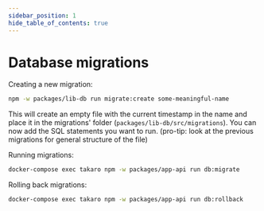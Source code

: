 ```yaml
---
sidebar_position: 1
hide_table_of_contents: true
---
```


# Database migrations

Creating a new migration:

```bash
npm -w packages/lib-db run migrate:create some-meaningful-name
```

This will create an empty file with the current timestamp in the name and place it in the migrations' folder (`packages/lib-db/src/migrations`). You can now add the SQL statements you want to run. (pro-tip: look at the previous migrations for general structure of the file)

Running migrations:

```bash
docker-compose exec takaro npm -w packages/app-api run db:migrate
```

Rolling back migrations:

```bash
docker-compose exec takaro npm -w packages/app-api run db:rollback
```

